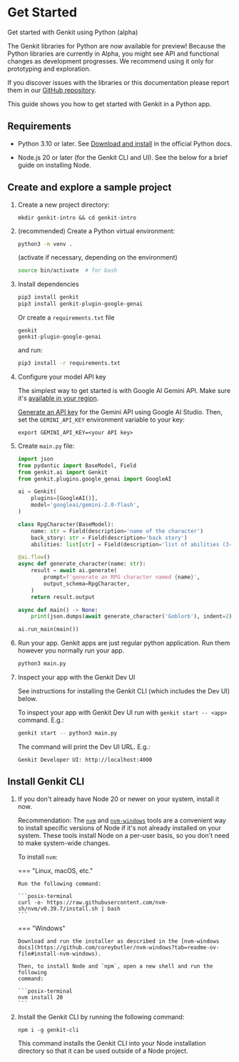 # Get Started

Get started with Genkit using Python (alpha)

The Genkit libraries for Python are now available for preview! Because the
Python libraries are currently in Alpha, you might see API and functional
changes as development progresses. We recommend using it only for prototyping
and exploration.

If you discover issues with the libraries or this documentation please report
them in our [GitHub repository](https://github.com/firebase/genkit/).

This guide shows you how to get started with Genkit in a Python app.

## Requirements

* Python 3.10 or later. See [Download and
  install](https://www.python.org/downloads/) in the official Python docs.

* Node.js 20 or later (for the Genkit CLI and UI). See the below for a brief
  guide on installing Node.

## Create and explore a sample project

1.  Create a new project directory:

    ```posix-terminal
    mkdir genkit-intro && cd genkit-intro
    ```

2.  (recommended) Create a Python virtual environment:

    ```bash
    python3 -m venv .
    ```

    (activate if necessary, depending on the environment)

    ```bash
    source bin/activate  # for bash
    ```

3.  Install dependencies

    ```bash
    pip3 install genkit
    pip3 install genkit-plugin-google-genai
    ```

    Or create a `requirements.txt` file

    ```
    genkit
    genkit-plugin-google-genai
    ```

    and run:

    ```bash
    pip3 install -r requirements.txt
    ```

4.  Configure your model API key

    The simplest way to get started is with Google AI Gemini API. Make sure it's
    [available in your region](https://ai.google.dev/available_regions).

    [Generate an API key](https://aistudio.google.com/app/apikey) for the
    Gemini API using Google AI Studio. Then, set the `GEMINI_API_KEY`
    environment variable to your key:

    ```posix-terminal
    export GEMINI_API_KEY=<your API key>
    ```

5.  Create `main.py` file:

    ```python
    import json
    from pydantic import BaseModel, Field
    from genkit.ai import Genkit
    from genkit.plugins.google_genai import GoogleAI

    ai = Genkit(
        plugins=[GoogleAI()],
        model='googleai/gemini-2.0-flash',
    )

    class RpgCharacter(BaseModel):
        name: str = Field(description='name of the character')
        back_story: str = Field(description='back story')
        abilities: list[str] = Field(description='list of abilities (3-4)')

    @ai.flow()
    async def generate_character(name: str):
        result = await ai.generate(
            prompt=f'generate an RPG character named {name}',
            output_schema=RpgCharacter,
        )
        return result.output

    async def main() -> None:
        print(json.dumps(await generate_character('Goblorb'), indent=2))

    ai.run_main(main())
    ```

6.  Run your app. Genkit apps are just regular python application. Run them
    however you normally run your app.

    ```bash
    python3 main.py
    ```

7.  Inspect your app with the Genkit Dev UI

    See instructions for installing the Genkit CLI (which includes the Dev UI)
    below.

    To inspect your app with Genkit Dev UI run with `genkit start -- <app>`
    command. E.g.:

    ```bash
    genkit start -- python3 main.py
    ```

    The command will print the Dev UI URL. E.g.:

    ```
    Genkit Developer UI: http://localhost:4000
    ```

## Install Genkit CLI

1.  If you don't already have Node 20 or newer on your system, install it now.

    Recommendation: The [`nvm`](https://github.com/nvm-sh/nvm) and
    [`nvm-windows`](https://github.com/coreybutler/nvm-windows) tools are a
    convenient way to install specific versions of Node if it's not already
    installed on your system. These tools install Node on a per-user basis, so
    you don't need to make system-wide changes.

    To install `nvm`:

    === "Linux, macOS, etc."

        Run the following command:

        ```posix-terminal
        curl -o- https://raw.githubusercontent.com/nvm-sh/nvm/v0.39.7/install.sh | bash
        ```

    === "Windows"

        Download and run the installer as described in the [nvm-windows
        docs](https://github.com/coreybutler/nvm-windows?tab=readme-ov-file#install-nvm-windows).

        Then, to install Node and `npm`, open a new shell and run the following
        command:

        ```posix-terminal
        nvm install 20
        ```

2.  Install the Genkit CLI by running the following command:

    ```posix-terminal
    npm i -g genkit-cli
    ```

    This command installs the Genkit CLI into your Node installation directory so
    that it can be used outside of a Node project.
